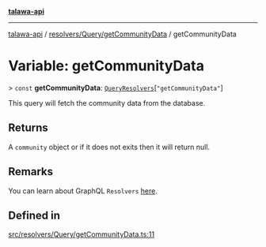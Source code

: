 [**talawa-api**](../../../../README.md)

***

[talawa-api](../../../../modules.md) / [resolvers/Query/getCommunityData](../README.md) / getCommunityData

# Variable: getCommunityData

\> `const` **getCommunityData**: [`QueryResolvers`](../../../../types/generatedGraphQLTypes/type-aliases/QueryResolvers.md)\[`"getCommunityData"`\]

This query will fetch the community data from the database.

## Returns

A `community` object or if it does not exits then it will return null.

## Remarks

You can learn about GraphQL `Resolvers`
[here](https://www.apollographql.com/docs/apollo-server/data/resolvers/).

## Defined in

[src/resolvers/Query/getCommunityData.ts:11](https://github.com/PalisadoesFoundation/talawa-api/blob/4b5c74fd36bcfc2e36f3a06b67d517e865c188be/src/resolvers/Query/getCommunityData.ts#L11)
